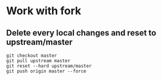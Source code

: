 # Work with fork

## Delete every local changes and reset to upstream/master

```
git checkout master
git pull upstream master
git reset --hard upstream/master
git push origin master --force
```
